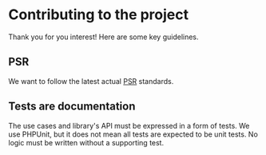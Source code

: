 # Contributing to the project
Thank you for you interest! Here are some key guidelines.

## PSR
We want to follow the latest actual [PSR](http://www.php-fig.org/psr/) standards.

## Tests are documentation
The use cases and library's API must be expressed in a form of tests. We use PHPUnit, but it does not mean all tests
are expected to be unit tests. No logic must be written without a supporting test.